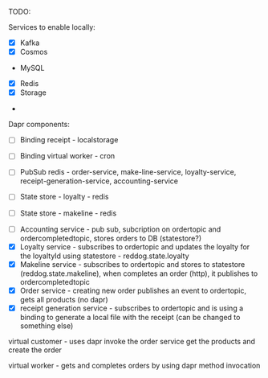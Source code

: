 TODO:

Services to enable locally:

+ [X] Kafka 
+ [X] Cosmos
+ MySQL
+ [X] Redis
+ [X] Storage
+ 



Dapr components:

+ [ ] Binding receipt - localstorage
+ [ ] Binding virtual worker - cron
+ [ ] PubSub redis - order-service, make-line-service, loyalty-service, receipt-generation-service, accounting-service
+ [ ] State store - loyalty - redis
+ [ ] State store - makeline - redis




- [ ] Accounting service - pub sub, subcription on ordertopic and ordercompletedtopic, stores orders to DB (statestore?)
- [x] Loyalty service - subscribes to ordertopic and updates the loyalty for the loyaltyId using statestore - reddog.state.loyalty
- [x] Makeline service - subscribes to ordertopic and stores to statestore (reddog.state.makeline), when completes an order (http), it publishes to ordercompletedtopic
- [X] Order service - creating new order publishes an event to ordertopic, gets all products (no dapr)
- [x] receipt generation service - subscribes to ordertopic and is using a binding to generate a local file with the receipt (can be changed to something else)

virtual customer - uses dapr invoke the order service get the products and create the order

virtual worker - gets and completes orders by using dapr method invocation